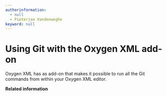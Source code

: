 ```yaml
---
authorinformation:
  - null
  - Pieterjan Vandenweghe
keyword: null
---
```


# Using Git with the Oxygen XML add-on

Oxygen XML has as add-on that makes it possible to run all the Git commands from within your Oxygen XML editor.

**Related information**

